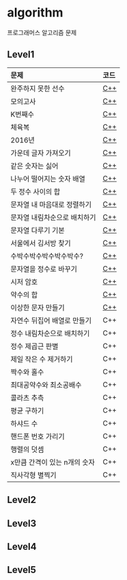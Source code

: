 # algorithm
프로그래머스 알고리즘 문제

## Level1

|문제|코드|
|:-------------|:-------------|
|완주하지 못한 선수|[C++](https://github.com/ambacc244/algorithm/tree/master/level1/완주하지_못한_선수.cpp)|
|모의고사|[C++](https://github.com/ambacc244/algorithm/tree/master/level1/모의고사.cpp)|
|K번째수|[C++](https://github.com/ambacc244/algorithm/tree/master/level1/K번째수.cpp)|
|체육복|[C++](https://github.com/ambacc244/algorithm/tree/master/level1/체육복.cpp)|
|2016년|[C++](https://github.com/ambacc244/algorithm/tree/master/level1/2016.cpp)|
|가운데 글자 가져오기|[C++](https://github.com/ambacc244/algorithm/tree/master/level1/가운데_글자_가져오기.cpp)|
|같은 숫자는 싫어|[C++](https://github.com/ambacc244/algorithm/tree/master/level1/같은_숫자는_싫어.cpp)|
|나누어 떨어지는 숫자 배열|[C++](https://github.com/ambacc244/algorithm/tree/master/level1/나누어_떨어지는_숫자_배열.cpp)|
|두 정수 사이의 합|[C++](https://github.com/ambacc244/algorithm/tree/master/level1/두_정수_사이의_합.cpp)|
|문자열 내 마음대로 정렬하기|[C++](https://github.com/ambacc244/algorithm/tree/master/level1/문자열_내_마음대로_정렬하기.cpp)|
|문자열 내림차순으로 배치하기|[C++](https://github.com/ambacc244/algorithm/tree/master/level1/문자열_내림차순으로_배치하기.cpp)|
|문자열 다루기 기본|[C++](https://github.com/ambacc244/algorithm/tree/master/level1/서울에서_김서방_찾기.cpp)|
|서울에서 김서방 찾기|[C++](https://github.com/ambacc244/algorithm/tree/master/level1/완주하지_못한_선수.cpp)|
|수박수박수박수박수박수?|[C++](https://github.com/ambacc244/algorithm/tree/master/level1/수박수박수박수박수박수%3F.cpp)|
|문자열을 정수로 바꾸기|[C++](https://github.com/ambacc244/algorithm/tree/master/level1/문자열을_정수로_바꾸기.cpp)|
|시저 암호|[C++](https://github.com/ambacc244/algorithm/tree/master/level1/시저_암호.cpp)|
|약수의 합|[C++](https://github.com/ambacc244/algorithm/tree/master/level1/약수의_합.cpp)|
|이상한 문자 만들기|[C++](https://github.com/ambacc244/algorithm/tree/master/level1/이상한_문자_만들기.cpp)|
|자연수 뒤집어 배열로 만들기|C++|
|정수 내림차순으로 배치하기|C++|
|정수 제곱근 판별|C++|
|제일 작은 수 제거하기|C++|
|짝수와 홀수|C++|
|최대공약수와 최소공배수|C++|
|콜라츠 추측|C++|
|평균 구하기|C++|
|하샤드 수|C++|
|핸드폰 번호 가리기|C++|
|행렬의 덧셈|C++|
|x만큼 간격이 있는 n개의 숫자|C++|
|직사각형 별찍기|C++|


## Level2


## Level3


## Level4


## Level5
